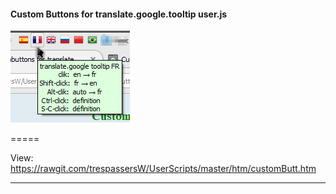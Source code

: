 #### Custom Buttons for **translate.google.tooltip** user.js
 
  ![screenshot](cbutts.png) 

=====

View: https://rawgit.com/trespassersW/UserScripts/master/htm/customButt.htm

----


